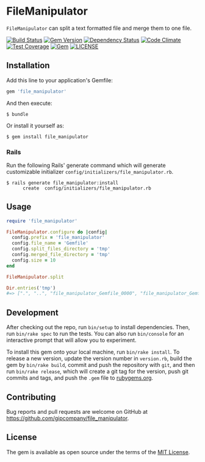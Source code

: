 # FileManipulator

`FileManipulator` can split a text formatted file and merge them to one file.

<!-- http://shields.io/ -->
[![Build Status](https://travis-ci.org/gipcompany/file_manipulator.svg?branch=master_issue_3)](https://travis-ci.org/gipcompany/file_manipulator)
[![Gem Version](https://badge.fury.io/rb/file_manipulator.svg)](https://badge.fury.io/rb/file_manipulator)
[![Dependency Status](https://gemnasium.com/badges/github.com/gipcompany/file_manipulator.svg)](https://gemnasium.com/github.com/gipcompany/file_manipulator)
[![Code Climate](https://codeclimate.com/github/gipcompany/file_manipulator/badges/gpa.svg)](https://codeclimate.com/github/gipcompany/file_manipulator)
[![Test Coverage](https://codeclimate.com/github/gipcompany/file_manipulator/badges/coverage.svg)](https://codeclimate.com/github/gipcompany/file_manipulator/coverage)
[![Gem](https://img.shields.io/gem/dt/file_manipulator.svg)](https://rubygems.org/gems/file_manipulator)
[![LICENSE](https://img.shields.io/badge/license-mit-blue.svg)](LICENSE.txt)

## Installation

Add this line to your application's Gemfile:

```ruby
gem 'file_manipulator'
```

And then execute:

    $ bundle

Or install it yourself as:

    $ gem install file_manipulator

### Rails

Run the following Rails' generate command which will generate customizable initializer `config/initializers/file_manipulator.rb`.

    $ rails generate file_manipulator:install
          create  config/initializers/file_manipulator.rb

## Usage

```ruby
require 'file_manipulator'

FileManipulator.configure do |config|
  config.prefix = 'file_manipulator'
  config.file_name = 'Gemfile'
  config.split_files_directory = 'tmp'
  config.merged_file_directory = 'tmp'
  config.size = 10
end

FileManipulator.split

Dir.entries('tmp')
#=> [".", "..", "file_manipulator_Gemfile_0000", "file_manipulator_Gemfile_0001", "file_manipulator_Gemfile_0002", "file_manipulator_Gemfile_0003"]
```

## Development

After checking out the repo, run `bin/setup` to install dependencies. Then, run `bin/rake spec` to run the tests. You can also run `bin/console` for an interactive prompt that will allow you to experiment.

To install this gem onto your local machine, run `bin/rake install`. To release a new version, update the version number in `version.rb`, build the gem by `bin/rake build`, commit and push the repository with `git`, and then run `bin/rake release`, which will create a git tag for the version, push git commits and tags, and push the `.gem` file to [rubygems.org](https://rubygems.org).

## Contributing

Bug reports and pull requests are welcome on GitHub at https://github.com/gipcompany/file_manipulator.

## License

The gem is available as open source under the terms of the [MIT License](http://opensource.org/licenses/MIT).
